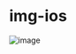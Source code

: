 # img-ios
![image](https://github.com/user-attachments/assets/de0edba6-142b-46d1-88a9-ff0f9648d94c)

